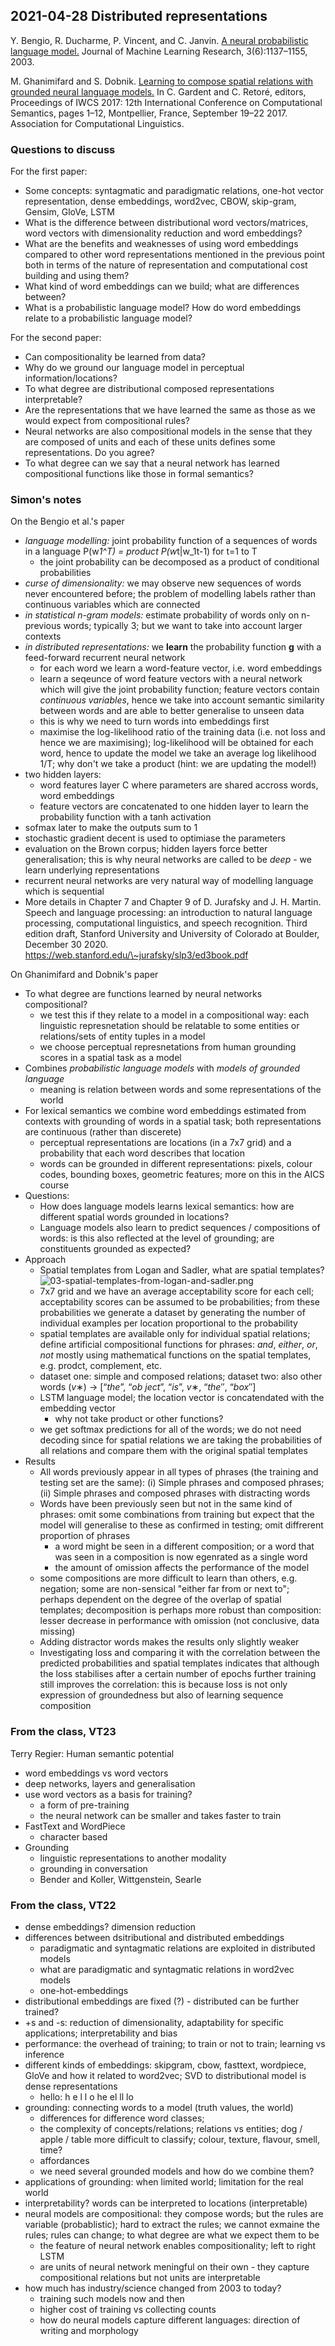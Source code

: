 ## 2021-04-28 Distributed representations

Y. Bengio, R. Ducharme, P. Vincent, and C. Janvin. [A neural probabilistic language model.](https://www.jmlr.org/papers/volume3/bengio03a/bengio03a.pdf) Journal of Machine Learning Research, 3(6):1137–1155, 2003.

M. Ghanimifard and S. Dobnik. [Learning to compose spatial relations with grounded neural language models.](https://gup.ub.gu.se/publication/257763?lang=en) In C. Gardent and C. Retoré, editors, Proceedings of IWCS 2017: 12th International Conference on Computational Semantics, pages 1–12, Montpellier, France, September 19–22 2017. Association for Computational Linguistics.

### Questions to discuss

For the first paper:

* Some concepts: syntagmatic and paradigmatic relations, one-hot vector representation, dense embeddings, word2vec, CBOW, skip-gram, Gensim, GloVe, LSTM
* What is the difference between distributional word vectors/matrices, word vectors with dimensionality reduction and word embeddings?
* What are the benefits and weaknesses of using word embeddings compared to other word representations mentioned in the previous point both in terms of the nature of representation and computational cost building and using them?
* What kind of word embeddings can we build; what are differences between?
* What is a probabilistic language model? How do word embeddings relate to a probabilistic language model?

For the second paper:

* Can compositionality be learned from data?
* Why do we ground our language model in perceptual information/locations?
* To what degree are distributional composed representations interpretable?
* Are the representations that we have learned the same as those as we would expect from compositional rules?
* Neural networks are also compositional models in the sense that they are composed of units and each of these units defines some representations. Do you agree?
* To what degree can we say that a neural network has learned compositional functions like those in formal semantics?

### Simon's notes

On the Bengio et al.'s paper

* *language modelling:* joint probability function of a sequences of words in a language P(w*1^T) = product P(w*t|w_1t-1) for t=1 to T
  * the joint probability can be decomposed as a product of conditional probabilities
* *curse of dimensionality:* we may observe new sequences of words never encountered before; the problem of modelling labels rather than continuous variables which are connected
* *in statistical n-gram models:* estimate probability of words only on n-previous words; typically 3; but we want to take into account larger contexts
* *in distributed representations:* we **learn** the probability function **g** with a feed-forward recurrent neural network
  * for each word we learn a word-feature vector, i.e. word embeddings
  * learn a seqeunce of word feature vectors with a neural network which will give the joint probability function; feature vectors contain *continuous variables*, hence we take into account semantic similarity between words and are able to better generalise to unseen data
  * this is why we need to turn words into embeddings first
  * maximise the log-likelihood ratio of the training data (i.e. not loss and hence we are maximising); log-likelihood will be obtained for each word, hence to update the model we take an average log likelihood 1/T; why don't we take a product (hint: we are updating the model!)
* two hidden layers:
  * word features layer C where parameters are shared accross words, word embeddings
  * feature vectors are concatenated to one hidden layer to learn the probability function with a tanh activation
* sofmax later to make the outputs sum to 1
* stochastic gradient decent is used to optimiase the parameters
* evaluation on the Brown corpus; hidden layers force better generalisation; this is why neural networks are called to be *deep* - we learn underlying representations
* recurrent neural networks are very natural way of modelling language which is sequential
* More details in Chapter 7 and Chapter 9 of D. Jurafsky and J. H. Martin. Speech and language processing: an introduction to natural language processing, computational linguistics, and speech recognition. Third edition draft, Stanford University and University of Colorado at Boulder, December 30 2020. <https://web.stanford.edu/>[\\\~jurafsky/slp3/ed3book.pdf](https://web.stanford.edu/%5C~jurafsky/slp3/ed3book.pdf)

On Ghanimifard and Dobnik's paper

* To what degree are functions learned by neural networks compositional?
  * we test this if they relate to a model in a compositional way: each linguistic represnetation should be relatable to some entities or relations/sets of entity tuples in a model
  * we choose perceptual represnetations from human grounding scores in a spatial task as a model
* Combines *probabilistic language models* with *models of grounded language*
  * meaning is relation between words and some representations of the world
* For lexical semantics we combine word embeddings estimated from contexts with grounding of words in a spatial task; both representations are continuous (rather than discerete)
  * perceptual representations are locations (in a 7x7 grid) and a probability that each word describes that location
  * words can be grounded in different representations: pixels, colour codes, bounding boxes, geometric features; more on this in the AICS course
* Questions:
  * How does language models learns lexical semantics: how are different spatial words grounded in locations?
  * Language models also learn to predict sequences / compositions of words: is this also reflected at the level of grounding; are constituents grounded as expected?
* Approach
  * Spatial templates from Logan and Sadler, what are spatial templates?\
    ![03-spatial-templates-from-logan-and-sadler.png](03-spatial-templates-from-logan-and-sadler.png?fileId=458063#mimetype=image%2Fpng&hasPreview=true)
  * 7x7 grid and we have an average acceptability score for each cell; acceptability scores can be assumed to be probabilities; from these probabilities we generate a dataset by generating the number of individual examples per location proportional to the probability
  * spatial templates are available only for individual spatial relations; define artificial compositional functions for phrases: *and*, *either*, *or*, *not* mostly using mathematical functions on the spatial templates, e.g. prodct, complement, etc.
  * dataset one: simple and composed relations; dataset two: also other words (*v*∗) → [“*the*”, “*ob ject*”, “*is*”, *v*∗, “*the*′′, “*box*′′]
  * LSTM language model; the location vector is concatendated with the embedding vector
    * why not take product or other functions?
  * we get softmax predictions for all of the words; we do not need decoding since for spatial relations we are taking the probabilities of all relations and compare them with the original spatial templates
* Results
  * All words previously appear in all types of phrases (the training and testing set are the same): (i) Simple phrases and composed phrases; (ii) Simple phrases and composed phrases with distracting words
  * Words have been previously seen but not in the same kind of phrases: omit some combinations from training but expect that the model will generalise to these as confirmed in testing; omit diffrerent proportion of phrases
    * a word might be seen in a different composition; or a word that was seen in a composition is now egenrated as a single word
    * the amount of omission affects the performance of the model
  * some compositions are more difficult to learn than others, e.g. negation; some are non-sensical "either far from or next to"; perhaps dependent on the degree of the overlap of spatial templates; decomposition is perhaps more robust than composition: lesser decrease in performance with omission (not conclusive, data missing)
  * Adding distractor words makes the results only slightly weaker
  * Investigating loss and comparing it with the correlation between the predicted probabilities and spatial templates indicates that although the loss stabilises after a certain number of epochs further training still improves the correlation: this is because loss is not only expression of groundedness but also of learning sequence composition

### From the class, VT23

Terry Regier: Human semantic potential

* word embeddings vs word vectors
* deep networks, layers and generalisation
* use word vectors as a basis for training?
  * a form of pre-training
  * the neural network can be smaller and takes faster to train
* FastText and WordPiece
  * character based
* Grounding
  * linguistic representations to another modality
  * grounding in conversation
  * Bender and Koller, Wittgenstein, Searle

### From the class, VT22

* dense embeddings? dimension reduction
* differences between dsitributional and distributed embeddings
  * paradigmatic and syntagmatic relations are exploited in distributed models
  * what are paradigmatic and syntagmatic relations in word2vec models
  * one-hot-embeddings
* distributional embeddings are fixed (?) - distributed can be further trained?
* \+s and -s: reduction of dimensionality, adaptability for specific applications; interpretability and bias
* performance: the overhead of training; to train or not to train; learning vs inference
* different kinds of embeddings: skipgram, cbow, fasttext, wordpiece, GloVe and how it related to word2vec; SVD to distributional model is dense representations
  * hello: h e l l o he el ll lo
* grounding: connecting words to a model (truth values, the world)
  * differences for difference word classes;
  * the complexity of concepts/relations; relations vs entities; dog / apple / table more difficult to classify; colour, texture, flavour, smell, time?
  * affordances
  * we need several grounded models and how do we combine them?
* applications of grounding: when limited world; limitation for the real world
* interpretability? words can be interpreted to locations (interpretable)
* neural models are compositional: they compose words; but the rules are variable (probablistic); hard to extract the rules; we cannot exmaine the rules; rules can change; to what degree are what we expect them to be
  * the feature of neural network enables compositionality; left to right LSTM
  * are units of neural network meningful on their own - they capture compositional relations but not units are interpretable
* how much has industry/science changed from 2003 to today?
  * training such models now and then
  * higher cost of training vs collecting counts
  * how do neural models capture different languages: direction of writing and morphology

### 